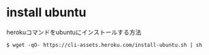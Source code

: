 # install ubuntu
herokuコマンドをubuntuにインストールする方法  

    $ wget -qO- https://cli-assets.heroku.com/install-ubuntu.sh | sh

